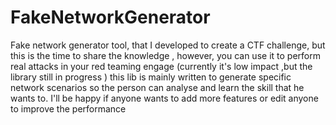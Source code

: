 # FakeNetworkGenerator
Fake network generator tool, that I developed to create a CTF challenge, but this is the time to share the knowledge , however, you can use it to perform real attacks in your red teaming engage (currently it's low impact ,but the library still in progress )
this lib is mainly written to generate specific network scenarios so the person can analyse and learn the skill that he wants to. 
I'll be happy if anyone wants to add more features or edit anyone to improve the performance  

